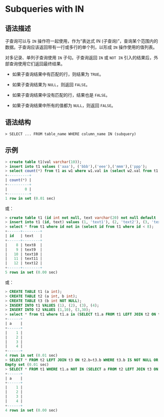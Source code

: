 # **Subqueries with IN**

## **语法描述**

子查询可以与 `IN` 操作符一起使用，作为“表达式 IN (子查询)”，查询某个范围内的数据。子查询应该返回带有一行或多行的单个列，以形成 `IN` 操作使用的值列表。

对多记录、单列子查询使用 `IN` 子句。子查询返回 `IN` 或 `NOT IN` 引入的结果后，外部查询使用它们返回最终结果。

* 如果子查询结果中有匹配的行，则结果为 `TRUE`。

* 如果子查询结果为 `NULL`，则返回 `FALSE`。

* 如果子查询结果中没有匹配的行，结果也是 `FALSE`。

* 如果子查询结果中所有的值都为 `NULL`，则返回 `FALSE`。

## **语法结构**

```
> SELECT ... FROM table_name WHERE column_name IN (subquery)
```

## **示例**

```sql
> create table t1(val varchar(10));
> insert into t1 values ('aaa'), ('bbb'),('eee'),('mmm'),('ppp');
> select count(*) from t1 as w1 where w1.val in (select w2.val from t1 as w2 where w2.val like 'm%') and w1.val in (select w3.val from t1 as w3 where w3.val like 'e%');
+----------+
| count(*) |
+----------+
|        0 |
+----------+
1 row in set (0.01 sec)
```

或：

```sql
> create table t1 (id int not null, text varchar(20) not null default '', primary key (id));
> insert into t1 (id, text) values (1, 'text1'), (2, 'text2'), (3, 'text3'), (4, 'text4'), (5, 'text5'), (6, 'text6'), (7, 'text7'), (8, 'text8'), (9, 'text9'), (10, 'text10'), (11, 'text11'), (12, 'text12');
> select * from t1 where id not in (select id from t1 where id < 8);
+------+--------+
| id   | text   |
+------+--------+
|    8 | text8  |
|    9 | text9  |
|   10 | text10 |
|   11 | text11 |
|   12 | text12 |
+------+--------+
5 rows in set (0.00 sec)
```

或：

```sql
> CREATE TABLE t1 (a int);
> CREATE TABLE t2 (a int, b int);
> CREATE TABLE t3 (b int NOT NULL);
> INSERT INTO t1 VALUES (1), (2), (3), (4);
> INSERT INTO t2 VALUES (1,10), (3,30);
> select * from t1 where t1.a in (SELECT t1.a FROM t1 LEFT JOIN t2 ON t2.a=t1.a);
+------+
| a    |
+------+
|    1 |
|    2 |
|    3 |
|    4 |
+------+
4 rows in set (0.01 sec)
> SELECT * FROM t2 LEFT JOIN t3 ON t2.b=t3.b WHERE t3.b IS NOT NULL OR t2.a > 10;
Empty set (0.01 sec)
> SELECT * FROM t1 WHERE t1.a NOT IN (SELECT a FROM t2 LEFT JOIN t3 ON t2.b=t3.b WHERE t3.b IS NOT NULL OR t2.a > 10);
+------+
| a    |
+------+
|    1 |
|    2 |
|    3 |
|    4 |
+------+
4 rows in set (0.00 sec)
```
